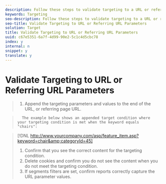 ```yaml
---
description: Follow these steps to validate targeting to a URL or referring URL parameters.
keywords: Targeting
seo-description: Follow these steps to validate targeting to a URL or referring URL parameters.
seo-title: Validate Targeting to URL or Referring URL Parameters
solution: Target
title: Validate Targeting to URL or Referring URL Parameters
uuid: c67e5351-6a7f-4d99-90e2-5c1c4d5cbc78
index: y
internal: n
snippet: y
translate: y
---
```


# Validate Targeting to URL or Referring URL Parameters


>1. Append the targeting parameters and values to the end of the URL, or referring page URL.

>       The example below shows an appended target condition where your targeting condition is met when the keyword equals "chairs": 

>    [!DNL  http://www.yourcompany.com/asp/feature_item.asp?​keyword=chair&amp;categoryId=45] 
>1. Confirm that you see the correct content for the targeting condition.
>1. Delete cookies and confirm you do not see the content when you do not meet the targeting condition.
>1. If segments filters are set, confirm reports correctly capture the URL parameter values.
